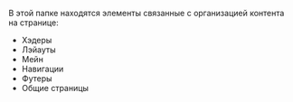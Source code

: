 В этой папке находятся элементы связанные с организацией контента на странице:

- Хэдеры
- Лэйауты
- Мейн
- Навигации
- Футеры
- Общие страницы
